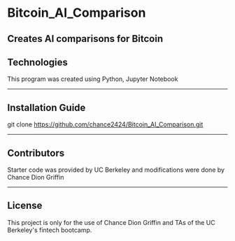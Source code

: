 # Bitcoin_AI_Comparison

Creates AI comparisons for Bitcoin
---

## Technologies

This program was created using Python, Jupyter Notebook

---

## Installation Guide

git clone https://github.com/chance2424/Bitcoin_AI_Comparison.git


---

## Contributors

Starter code was provided by UC Berkeley and modifications were done by Chance Dion Griffin

---

## License

This project is only for the use of Chance Dion Griffin and TAs of the UC Berkeley's fintech bootcamp.

